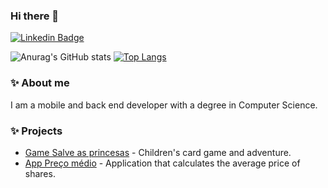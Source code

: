 ### Hi there 👋
[![Linkedin Badge](https://img.shields.io/badge/-LinkedIn-blue?style=flat-square&logo=Linkedin&logoColor=white&link=https://www.linkedin.com/in/davi-francisco-da-silva/)](https://www.linkedin.com/in/davi-francisco-da-silva/)
<!--
**davif10/davif10** is a ✨ _special_ ✨ repository because its `README.md` (this file) appears on your GitHub profile.

Here are some ideas to get you started:

- 🔭 I’m currently working on ...
- 🌱 I’m currently learning ...
- 👯 I’m looking to collaborate on ...
- 🤔 I’m looking for help with ...
- 💬 Ask me about ...
- 📫 How to reach me: ...
- 😄 Pronouns: ...
- ⚡ Fun fact: ...
-->


![Anurag's GitHub stats](https://github-readme-stats.vercel.app/api?username=davif10&show_icons=true&theme=Default)
[![Top Langs](https://github-readme-stats.vercel.app/api/top-langs/?username=davif10&layout=compact)](https://github.com/anuraghazra/github-readme-stats)

### ✨ About me
I am a mobile and back end developer with a degree in Computer Science.

### ✨ Projects
- [Game Salve as princesas](https://play.google.com/store/apps/details?id=com.davi.encontreaprincesaefujadabruxa) - Children's card game and adventure.
- [App Preço médio](https://play.google.com/store/apps/details?id=com.davi.precomedio) - Application that calculates the average price of shares.
